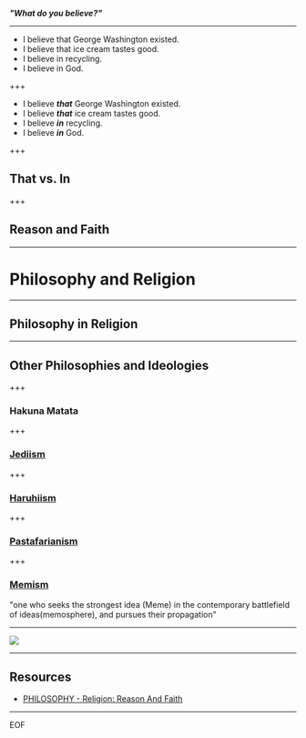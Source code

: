 ***"What do you believe?"***

---

* I believe that George Washington existed.
* I believe that ice cream tastes good.
* I believe in recycling.
* I believe in God.

+++

* I believe ***that*** George Washington existed.
* I believe ***that*** ice cream tastes good.
* I believe ***in*** recycling.
* I believe ***in*** God.

+++

## That vs. In

+++

## Reason and Faith

---

# Philosophy and Religion

---

## Philosophy in Religion

---

## Other Philosophies and Ideologies

+++

### Hakuna Matata

+++

### [Jediism](https://www.templeofthejediorder.org/doctrine-of-the-order)

+++

### [Haruhiism](https://politicsandwar.fandom.com/wiki/Haruhiism)

+++

### [Pastafarianism](https://www.ipastafaridoc.com/)

+++

### [Memism](http://www.thememist.com/)

"one who seeks the strongest idea (Meme) in the contemporary battlefield of ideas(memosphere), and pursues their propagation"

---

![](http://cdn8.openculture.com/wp-content/uploads/2015/08/23221329/philosophy-donuts.jpg)

---

## Resources

* [PHILOSOPHY - Religion: Reason And Faith](https://www.youtube.com/watch?v=MTPHXNMi9tA)

---

EOF
